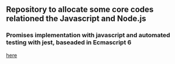 ## Repository to allocate some core codes relationed the Javascript and Node.js

### Promises implementation with javascript and automated testing with jest, baseaded in Ecmascript 6

[here](./Promises)

